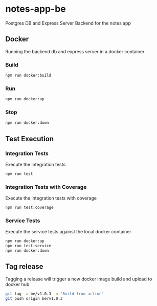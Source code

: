 # notes-app-be

Postgres DB and Express Server Backend for the notes app

## Docker

Running the backend db and express server in a docker container

### Build

```bash
npm run docker:build
```

### Run

```bash
npm run docker:up
```

### Stop

```bash
npm run docker:down
```

## Test Execution

### Integration Tests

Execute the integration tests

```bash
npm run test
```

### Integration Tests with Coverage

Execute the integration tests with coverage

```bash
npm run test:coverage
```

### Service Tests

Execute the service tests against the local docker container

```bash
npm run docker:up
npm run test:service
npm run docker:down 
```

## Tag release

Tagging a release will trigger a new docker image build and upload to docker hub

```bash
git tag -a be/v1.0.3 -m "Build from action"  
git push origin be/v1.0.3
```



